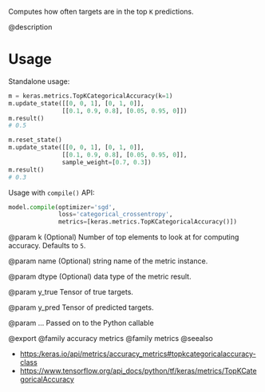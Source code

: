 Computes how often targets are in the top `K` predictions.

@description

# Usage
Standalone usage:

```python
m = keras.metrics.TopKCategoricalAccuracy(k=1)
m.update_state([[0, 0, 1], [0, 1, 0]],
               [[0.1, 0.9, 0.8], [0.05, 0.95, 0]])
m.result()
# 0.5
```

```python
m.reset_state()
m.update_state([[0, 0, 1], [0, 1, 0]],
               [[0.1, 0.9, 0.8], [0.05, 0.95, 0]],
               sample_weight=[0.7, 0.3])
m.result()
# 0.3
```

Usage with `compile()` API:

```python
model.compile(optimizer='sgd',
              loss='categorical_crossentropy',
              metrics=[keras.metrics.TopKCategoricalAccuracy()])
```

@param k
(Optional) Number of top elements to look at for computing accuracy.
Defaults to `5`.

@param name
(Optional) string name of the metric instance.

@param dtype
(Optional) data type of the metric result.

@param y_true
Tensor of true targets.

@param y_pred
Tensor of predicted targets.

@param ...
Passed on to the Python callable

@export
@family accuracy metrics
@family metrics
@seealso
+ <https:/keras.io/api/metrics/accuracy_metrics#topkcategoricalaccuracy-class>
+ <https://www.tensorflow.org/api_docs/python/tf/keras/metrics/TopKCategoricalAccuracy>

